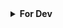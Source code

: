 <details>
  <summary><b>For Dev</b></summary>
  ## TO DO
  
  * Make an easy way to post notice from CR's to the wall of news !</br>
    Currently, it's using an HTML file, but if an online solution is possible to store the notice or scrap it, then the site will be complete ! (0.*)

